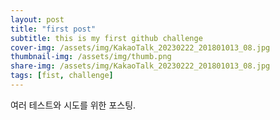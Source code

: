 ```yaml
---
layout: post
title: "first post"
subtitle: this is my first github challenge
cover-img: /assets/img/KakaoTalk_20230222_201801013_08.jpg
thumbnail-img: /assets/img/thumb.png
share-img: /assets/img/KakaoTalk_20230222_201801013_08.jpg
tags: [fist, challenge]
---
```


여러 테스트와 시도를 위한 포스팅.

